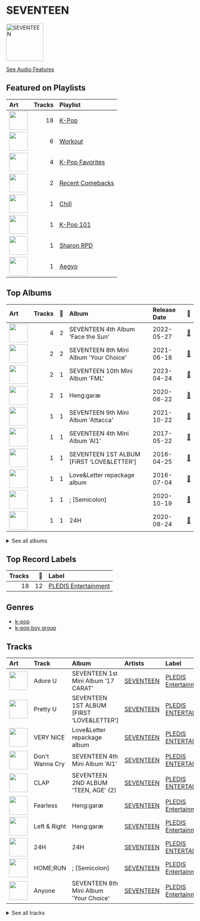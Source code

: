 
# SEVENTEEN


<img src="https://i.scdn.co/image/ab6761610000e5eb95f5142b421466cf22028f6f" alt="SEVENTEEN" width="100" />

[See Audio Features](audio_features.md)

## Featured on Playlists
| Art | Tracks | Playlist |
|:---|---:|:---|
| <img src="https://mosaic.scdn.co/640/ab67616d0000b273505190077497c230422f2934ab67616d0000b2737dd8f95320e8ef08aa121dfeab67616d0000b2738164cd1a2e03b7ca2db9ff5eab67616d0000b273ff7c2dfd0ed9b2cf6bf9c818" alt="" width="50" /> | 18 | [K-Pop](../../playlists/k_pop/overview.md) |
| <img src="https://mosaic.scdn.co/640/ab67616d0000b2736f248f7695eb544a3a1955c5ab67616d0000b2737a393b04e8ced571618223e8ab67616d0000b2738acb7bac073f378d59bf228eab67616d0000b273b3be3b970fc89a02f301c9da" alt="" width="50" /> | 6 | [Workout](../../playlists/workout/overview.md) |
| <img src="https://mosaic.scdn.co/640/ab67616d0000b2734ed058b71650a6ca2c04adffab67616d0000b2736772cf096be8acc1df092519ab67616d0000b2738c4a282e84a53c1c8acf129aab67616d0000b273d8cc2281fcd4519ca020926b" alt="" width="50" /> | 4 | [K-Pop Favorites](../../playlists/k_pop_favorites/overview.md) |
| <img src="https://mosaic.scdn.co/640/ab67616d0000b2738cab1c75d2271af37c3e2db9ab67616d0000b273d2ef237da7f94762997c2083ab67616d0000b273e9cd59d664f597061a513038ab67616d0000b273f422ff6b7d82ac38f7821d46" alt="" width="50" /> | 2 | [Recent Comebacks](../../playlists/recent_comebacks/overview.md) |
| <img src="https://mosaic.scdn.co/640/ab67616d0000b2731c1ea5bfa5680ac877acdd55ab67616d0000b2736772cf096be8acc1df092519ab67616d0000b2739c7eb20dfbb2150f55c9debdab67616d0000b273eb136d1be54b1ef8273c0699" alt="" width="50" /> | 1 | [Chill](../../playlists/chill/overview.md) |
| <img src="https://mosaic.scdn.co/640/ab67616d0000b2735c041fe9e3c9de436047d86bab67616d0000b2737a393b04e8ced571618223e8ab67616d0000b2737dd8f95320e8ef08aa121dfeab67616d0000b273829305487c8f3b96a1d955b3" alt="" width="50" /> | 1 | [K-Pop 101](../../playlists/k_pop_101/overview.md) |
| <img src="https://mosaic.scdn.co/640/ab67616d0000b273830de2e836036f181df598d0ab67616d0000b273af2fda9fb591d43c355c2ac3ab67616d0000b273cc6f76f75551af499b5cd0cbab67616d0000b273da343b21617aac0c57e332bb" alt="" width="50" /> | 1 | [Sharon RPD](../../playlists/sharon_rpd/overview.md) |
| <img src="https://mosaic.scdn.co/640/ab67616d0000b2731544041d0285585cc92c2709ab67616d0000b27335cdd6d3f5815afac043758eab67616d0000b2733c5bfa54ae5e8312f5e0325aab67616d0000b273714e56679ab196354e2e443e" alt="" width="50" /> | 1 | [Aegyo](../../playlists/aegyo/overview.md) |
## Top Albums

| Art | Tracks | 💚 | Album | Release Date | 🔗 |
|:---|---:|---:|:---|:---|:---|
| <img src="https://i.scdn.co/image/ab67616d0000b273decd839dd4fef3faf64c5fd5" alt="" width="50" /> | 4 | 2 | SEVENTEEN 4th Album 'Face the Sun' | 2022-05-27 | [🔗](https://open.spotify.com/album/4lfFgz2rD1irxf7dZhNJht) |
| <img src="https://i.scdn.co/image/ab67616d0000b273c1a20972c9a083d5cece9ce5" alt="" width="50" /> | 2 | 2 | SEVENTEEN 8th Mini Album 'Your Choice' | 2021-06-18 | [🔗](https://open.spotify.com/album/79VvXTQNeLr8KmvcdxN0Pc) |
| <img src="https://i.scdn.co/image/ab67616d0000b27380e31ba0c05187e6310ef264" alt="" width="50" /> | 2 | 1 | SEVENTEEN 10th Mini Album 'FML' | 2023-04-24 | [🔗](https://open.spotify.com/album/1JBzeeCJ3axQMVkqWbKh0I) |
| <img src="https://i.scdn.co/image/ab67616d0000b2736f29a60db7b4479599fae56d" alt="" width="50" /> | 2 | 1 | Heng:garæ | 2020-06-22 | [🔗](https://open.spotify.com/album/3q6lN3kfsDgGaQUC7kVASH) |
| <img src="https://i.scdn.co/image/ab67616d0000b2735ac2a400576ac7f35aa7428b" alt="" width="50" /> | 1 | 1 | SEVENTEEN 9th Mini Album 'Attacca' | 2021-10-22 | [🔗](https://open.spotify.com/album/2PIReru2w5i4JXOzeZnamd) |
| <img src="https://i.scdn.co/image/ab67616d0000b273005799610338a5b57d865926" alt="" width="50" /> | 1 | 1 | SEVENTEEN 4th Mini Album ‘Al1’ | 2017-05-22 | [🔗](https://open.spotify.com/album/2BNimvLLlD89e4Sb7ZVX6I) |
| <img src="https://i.scdn.co/image/ab67616d0000b273deeee778a591e7032c1bdc80" alt="" width="50" /> | 1 | 1 | SEVENTEEN 1ST ALBUM [FIRST ‘LOVE&LETTER’] | 2016-04-25 | [🔗](https://open.spotify.com/album/50BrkBakrLWufmTLjCVBwn) |
| <img src="https://i.scdn.co/image/ab67616d0000b273eb366517758754ca13a4adf5" alt="" width="50" /> | 1 | 1 | Love&Letter repackage album | 2016-07-04 | [🔗](https://open.spotify.com/album/7mP7AFehQDonPKEQiXvpvB) |
| <img src="https://i.scdn.co/image/ab67616d0000b273aa12f5b5b2ea88f26ab76846" alt="" width="50" /> | 1 | 1 | ; [Semicolon] | 2020-10-19 | [🔗](https://open.spotify.com/album/1EMYSiKKTSKLZrOC2nTStL) |
| <img src="https://i.scdn.co/image/ab67616d0000b2735e0415248f47b27441faa0ac" alt="" width="50" /> | 1 | 1 | 24H | 2020-08-24 | [🔗](https://open.spotify.com/album/24Uj6VdVytaReqt1KJWxfc) |


<details>
<summary>See all albums</summary>

| Art | Tracks | 💚 | Album | Release Date | 🔗 |
|:---|---:|---:|:---|:---|:---|
| <img src="https://i.scdn.co/image/ab67616d0000b27346a157795d939b7a6868d207" alt="" width="50" /> | 1 | 0 | SEVENTEEN 2ND ALBUM 'TEEN, AGE' (2) | 2017-11-06 | [🔗](https://open.spotify.com/album/5aHdNainJWMc3n2AqfiOg5) |
| <img src="https://i.scdn.co/image/ab67616d0000b27383edaef854fd4a05016178e9" alt="" width="50" /> | 1 | 0 | SEVENTEEN 1st Mini Album ’17 CARAT’ | 2015-05-29 | [🔗](https://open.spotify.com/album/0H2K2JrzdvJcxBEPyxC2sl) |

</details>


## Top Record Labels

| Tracks | 💚 | Label |
|---:|---:|:---|
| 18 | 12 | [PLEDIS Entertainment](../../labels/pledis_entertainment/overview.md) |

## Genres

- [k-pop](../../genres/k_pop)
- [k-pop boy group](../../genres/k_pop_boy_group)

## Tracks

| Art | Track | Album | Artists | Label | 💚 | 🔗 |
|:---|:---|:---|:---|:---|:---|:---|
| <img src="https://i.scdn.co/image/ab67616d0000b27383edaef854fd4a05016178e9" alt="" width="50" /> | Adore U | SEVENTEEN 1st Mini Album ’17 CARAT’ | [SEVENTEEN](overview.md) | [PLEDIS Entertainment](../../labels/pledis_entertainment) | | [🔗](https://open.spotify.com/track/6wtgR5ZVbOZPHIeMNQwugp) |
| <img src="https://i.scdn.co/image/ab67616d0000b273deeee778a591e7032c1bdc80" alt="" width="50" /> | Pretty U | SEVENTEEN 1ST ALBUM [FIRST ‘LOVE&LETTER’] | [SEVENTEEN](overview.md) | [PLEDIS ENTERTAINMENT](../../labels/pledis_entertainment) | 💚 | [🔗](https://open.spotify.com/track/1117juaaAkSIUsQxTmmcKM) |
| <img src="https://i.scdn.co/image/ab67616d0000b273eb366517758754ca13a4adf5" alt="" width="50" /> | VERY NICE | Love&Letter repackage album | [SEVENTEEN](overview.md) | [PLEDIS ENTERTAINMENT](../../labels/pledis_entertainment) | 💚 | [🔗](https://open.spotify.com/track/1Rrj7KyS2R6SP9CQMDJW1w) |
| <img src="https://i.scdn.co/image/ab67616d0000b273005799610338a5b57d865926" alt="" width="50" /> | Don't Wanna Cry | SEVENTEEN 4th Mini Album ‘Al1’ | [SEVENTEEN](overview.md) | [PLEDIS ENTERTAINMENT](../../labels/pledis_entertainment) | 💚 | [🔗](https://open.spotify.com/track/6Upu6yjkdi0DVI8E3IBZEU) |
| <img src="https://i.scdn.co/image/ab67616d0000b27346a157795d939b7a6868d207" alt="" width="50" /> | CLAP | SEVENTEEN 2ND ALBUM 'TEEN, AGE' (2) | [SEVENTEEN](overview.md) | [PLEDIS ENTERTAINMENT](../../labels/pledis_entertainment) | | [🔗](https://open.spotify.com/track/19t5GSN3XsLB7UOsZD8Fwv) |
| <img src="https://i.scdn.co/image/ab67616d0000b2736f29a60db7b4479599fae56d" alt="" width="50" /> | Fearless | Heng:garæ | [SEVENTEEN](overview.md) | [PLEDIS Entertainment](../../labels/pledis_entertainment) | | [🔗](https://open.spotify.com/track/1bhuTWST1TYIVdrsEaQDKa) |
| <img src="https://i.scdn.co/image/ab67616d0000b2736f29a60db7b4479599fae56d" alt="" width="50" /> | Left & Right | Heng:garæ | [SEVENTEEN](overview.md) | [PLEDIS Entertainment](../../labels/pledis_entertainment) | 💚 | [🔗](https://open.spotify.com/track/5QGooKayQPVZMUDc8Qt3Dm) |
| <img src="https://i.scdn.co/image/ab67616d0000b2735e0415248f47b27441faa0ac" alt="" width="50" /> | 24H | 24H | [SEVENTEEN](overview.md) | [PLEDIS ENTERTAINMENT](../../labels/pledis_entertainment) | 💚 | [🔗](https://open.spotify.com/track/3gAR6cBifLqbW8kOrMqZPr) |
| <img src="https://i.scdn.co/image/ab67616d0000b273aa12f5b5b2ea88f26ab76846" alt="" width="50" /> | HOME;RUN | ; [Semicolon] | [SEVENTEEN](overview.md) | [PLEDIS Entertainment](../../labels/pledis_entertainment) | 💚 | [🔗](https://open.spotify.com/track/2iW0q5jJJT5HKlIs25AAgv) |
| <img src="https://i.scdn.co/image/ab67616d0000b273c1a20972c9a083d5cece9ce5" alt="" width="50" /> | Anyone | SEVENTEEN 8th Mini Album 'Your Choice' | [SEVENTEEN](overview.md) | [PLEDIS Entertainment](../../labels/pledis_entertainment) | 💚 | [🔗](https://open.spotify.com/track/12jngD7Hu6if6sIzPkO2k4) |


<details>
<summary>See all tracks</summary>

| Art | Track | Album | Artists | Label | 💚 | 🔗 |
|:---|:---|:---|:---|:---|:---|:---|
| <img src="https://i.scdn.co/image/ab67616d0000b273c1a20972c9a083d5cece9ce5" alt="" width="50" /> | Ready to love | SEVENTEEN 8th Mini Album 'Your Choice' | [SEVENTEEN](overview.md) | [PLEDIS Entertainment](../../labels/pledis_entertainment) | 💚 | [🔗](https://open.spotify.com/track/2FymmKBuog0loCuNXMwQID) |
| <img src="https://i.scdn.co/image/ab67616d0000b2735ac2a400576ac7f35aa7428b" alt="" width="50" /> | Rock with you | SEVENTEEN 9th Mini Album 'Attacca' | [SEVENTEEN](overview.md) | [PLEDIS Entertainment](../../labels/pledis_entertainment) | 💚 | [🔗](https://open.spotify.com/track/6LnEoRQKMcaFTR5UvaKuBy) |
| <img src="https://i.scdn.co/image/ab67616d0000b273decd839dd4fef3faf64c5fd5" alt="" width="50" /> | Darl+ing | SEVENTEEN 4th Album 'Face the Sun' | [SEVENTEEN](overview.md) | [PLEDIS Entertainment](../../labels/pledis_entertainment) | 💚 | [🔗](https://open.spotify.com/track/2j1Es5qEl4pD8GEe2WsYgP) |
| <img src="https://i.scdn.co/image/ab67616d0000b273decd839dd4fef3faf64c5fd5" alt="" width="50" /> | Domino | SEVENTEEN 4th Album 'Face the Sun' | [SEVENTEEN](overview.md) | [PLEDIS Entertainment](../../labels/pledis_entertainment) | | [🔗](https://open.spotify.com/track/1sjObenL1HryPaQOiMDVZ9) |
| <img src="https://i.scdn.co/image/ab67616d0000b273decd839dd4fef3faf64c5fd5" alt="" width="50" /> | HOT | SEVENTEEN 4th Album 'Face the Sun' | [SEVENTEEN](overview.md) | [PLEDIS Entertainment](../../labels/pledis_entertainment) | 💚 | [🔗](https://open.spotify.com/track/6I2tqFhk8tq69iursYxuxd) |
| <img src="https://i.scdn.co/image/ab67616d0000b273decd839dd4fef3faf64c5fd5" alt="" width="50" /> | Shadow | SEVENTEEN 4th Album 'Face the Sun' | [SEVENTEEN](overview.md) | [PLEDIS Entertainment](../../labels/pledis_entertainment) | | [🔗](https://open.spotify.com/track/2rwJP8OEao5y3xexw52HfD) |
| <img src="https://i.scdn.co/image/ab67616d0000b27380e31ba0c05187e6310ef264" alt="" width="50" /> | Dust | SEVENTEEN 10th Mini Album 'FML' | [SEVENTEEN](overview.md) | [PLEDIS Entertainment](../../labels/pledis_entertainment) | | [🔗](https://open.spotify.com/track/7v8v911KfBuFkqXvuDOtNm) |
| <img src="https://i.scdn.co/image/ab67616d0000b27380e31ba0c05187e6310ef264" alt="" width="50" /> | Super | SEVENTEEN 10th Mini Album 'FML' | [SEVENTEEN](overview.md) | [PLEDIS Entertainment](../../labels/pledis_entertainment) | 💚 | [🔗](https://open.spotify.com/track/3AOf6YEpxQ894FmrwI9k96) |

</details>
